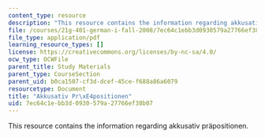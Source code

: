 ```yaml
---
content_type: resource
description: "This resource contains the information regarding akkusativ pr\xE4positionen."
file: /courses/21g-401-german-i-fall-2008/7ec64c1ebb3d0930579a27766ef38b07_MIT21G_401F08_widkap3_4.pdf
file_type: application/pdf
learning_resource_types: []
license: https://creativecommons.org/licenses/by-nc-sa/4.0/
ocw_type: OCWFile
parent_title: Study Materials
parent_type: CourseSection
parent_uid: b0ca1507-cf3d-dcef-45ce-f688a86a6079
resourcetype: Document
title: "Akkusativ Pr\xE4positionen"
uid: 7ec64c1e-bb3d-0930-579a-27766ef38b07
---
```

This resource contains the information regarding akkusativ präpositionen.